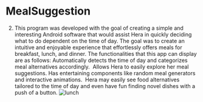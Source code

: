 # MealSuggestion
2. This program was developed with the goal of creating a simple and interesting Android software that would assist Hera in quickly deciding what to do dependent on the time of day.  The goal was to create an intuitive and enjoyable experience that effortlessly offers meals for breakfast, lunch, and dinner.  The functionalities that this app can display are as follows:  Automatically detects the time of day and categorizes meal alternatives accordingly.  Allows Hera to easily explore her meal suggestions.  Has entertaining components like random meal generators and interactive animations.  Hera may easily see food alternatives tailored to the time of day and even have fun finding novel dishes with a push of a button.
![lunch](https://github.com/user-attachments/assets/9e8f7108-d324-4679-acb6-2d5afe49657e)
